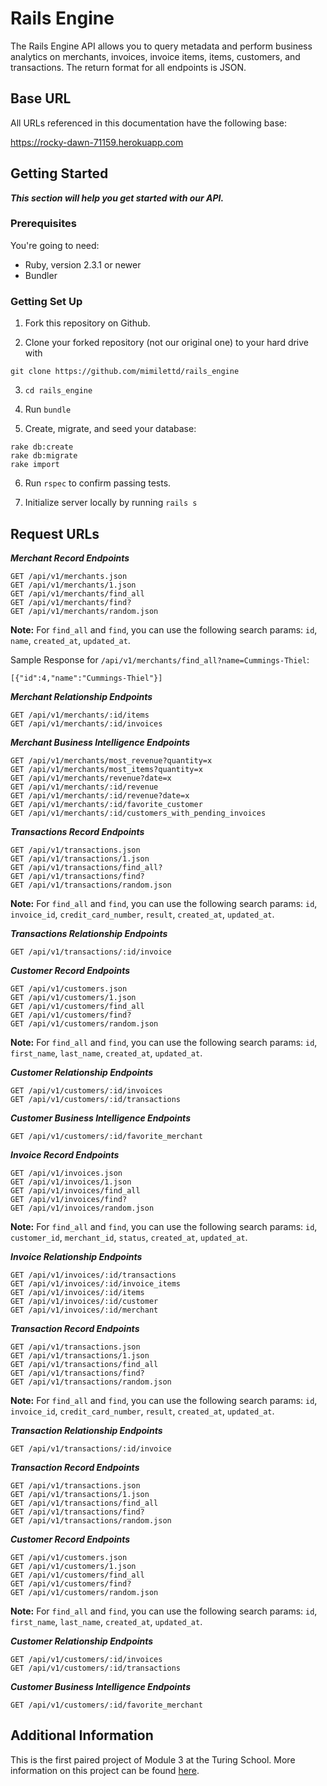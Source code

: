 # Rails Engine

The Rails Engine API allows you to query metadata and perform business analytics on merchants, invoices, invoice items, items, customers, and transactions. The return format for all endpoints is JSON.

## Base URL

All URLs referenced in this documentation have the following base:


<a href="https://rocky-dawn-71159.herokuapp.com">https://rocky-dawn-71159.herokuapp.com</a>


## Getting Started
<b><i>This section will help you get started with our API.</i></b>

### Prerequisites

You're going to need:
  * Ruby, version 2.3.1 or newer
  * Bundler

### Getting Set Up

1. Fork this repository on Github.

2. Clone your forked repository (not our original one) to your hard drive with

```
git clone https://github.com/mimilettd/rails_engine
```
3. `cd rails_engine`

4. Run `bundle`

5. Create, migrate, and seed your database:

```
rake db:create
rake db:migrate
rake import
```

6. Run `rspec` to confirm passing tests.

7. Initialize server locally by running `rails s`

## Request URLs

<b><i>Merchant Record Endpoints</i></b>

```
GET /api/v1/merchants.json
GET /api/v1/merchants/1.json
GET /api/v1/merchants/find_all
GET /api/v1/merchants/find?
GET /api/v1/merchants/random.json
```

<b>Note:</b> For `find_all` and `find`, you can use the following search params: `id`, `name`, `created_at`, `updated_at`.

Sample Response for `/api/v1/merchants/find_all?name=Cummings-Thiel`:

```
[{"id":4,"name":"Cummings-Thiel"}]
```

<b><i>Merchant Relationship Endpoints</i></b>

```
GET /api/v1/merchants/:id/items
GET /api/v1/merchants/:id/invoices
```

<b><i>Merchant Business Intelligence Endpoints</i></b>

```
GET /api/v1/merchants/most_revenue?quantity=x
GET /api/v1/merchants/most_items?quantity=x
GET /api/v1/merchants/revenue?date=x
GET /api/v1/merchants/:id/revenue
GET /api/v1/merchants/:id/revenue?date=x
GET /api/v1/merchants/:id/favorite_customer
GET /api/v1/merchants/:id/customers_with_pending_invoices
```

<b><i>Transactions Record Endpoints</i></b>

```
GET /api/v1/transactions.json
GET /api/v1/transactions/1.json
GET /api/v1/transactions/find_all?
GET /api/v1/transactions/find?
GET /api/v1/transactions/random.json
```
<b>Note:</b> For `find_all` and `find`, you can use the following search params: `id`, `invoice_id`, `credit_card_number`, `result`, `created_at`, `updated_at`.

<b><i>Transactions Relationship Endpoints</i></b>

```
GET /api/v1/transactions/:id/invoice
```

<b><i>Customer Record Endpoints</i></b>

```
GET /api/v1/customers.json
GET /api/v1/customers/1.json
GET /api/v1/customers/find_all
GET /api/v1/customers/find?
GET /api/v1/customers/random.json
```

<b>Note:</b> For `find_all` and `find`, you can use the following search params: `id`, `first_name`, `last_name`, `created_at`, `updated_at`.

<b><i>Customer Relationship Endpoints</i></b>

```
GET /api/v1/customers/:id/invoices
GET /api/v1/customers/:id/transactions
```

<b><i>Customer Business Intelligence Endpoints</i></b>

```
GET /api/v1/customers/:id/favorite_merchant
```

<b><i>Invoice Record Endpoints</i></b>

```
GET /api/v1/invoices.json
GET /api/v1/invoices/1.json
GET /api/v1/invoices/find_all
GET /api/v1/invoices/find?
GET /api/v1/invoices/random.json
```

<b>Note:</b> For `find_all` and `find`, you can use the following search params: `id`, `customer_id`, `merchant_id`, `status`, `created_at`, `updated_at`.

<b><i>Invoice Relationship Endpoints</i></b>

```
GET /api/v1/invoices/:id/transactions
GET /api/v1/invoices/:id/invoice_items
GET /api/v1/invoices/:id/items
GET /api/v1/invoices/:id/customer
GET /api/v1/invoices/:id/merchant
```

<b><i>Transaction Record Endpoints</i></b>

```
GET /api/v1/transactions.json
GET /api/v1/transactions/1.json
GET /api/v1/transactions/find_all
GET /api/v1/transactions/find?
GET /api/v1/transactions/random.json
```

<b>Note:</b> For `find_all` and `find`, you can use the following search params: `id`, `invoice_id`, `credit_card_number`, `result`, `created_at`, `updated_at`.

<b><i>Transaction Relationship Endpoints</i></b>

```
GET /api/v1/transactions/:id/invoice
```

<b><i>Transaction Record Endpoints</i></b>

```
GET /api/v1/transactions.json
GET /api/v1/transactions/1.json
GET /api/v1/transactions/find_all
GET /api/v1/transactions/find?
GET /api/v1/transactions/random.json
```

<b><i>Customer Record Endpoints</i></b>

```
GET /api/v1/customers.json
GET /api/v1/customers/1.json
GET /api/v1/customers/find_all
GET /api/v1/customers/find?
GET /api/v1/customers/random.json
```

<b>Note:</b> For `find_all` and `find`, you can use the following search params: `id`, `first_name`, `last_name`, `created_at`, `updated_at`.

<b><i>Customer Relationship Endpoints</i></b>

```
GET /api/v1/customers/:id/invoices
GET /api/v1/customers/:id/transactions
```

<b><i>Customer Business Intelligence Endpoints</i></b>

```
GET /api/v1/customers/:id/favorite_merchant
```

## Additional Information

This is the first paired project of Module 3 at the Turing School. More information on this project can be found <a href="http://backend.turing.io/module3/projects/rails_engine">here</a>.
